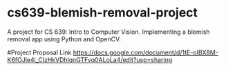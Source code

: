 # cs639-blemish-removal-project
A project for CS 639: Intro to Computer Vision. Implementing a blemish removal app using Python and OpenCV. 

#Project Proposal Link
https://docs.google.com/document/d/1tE-oIBX8M-K6fOJle4i_ClzHkVDhlqnGTFvq0ALoLa4/edit?usp=sharing
